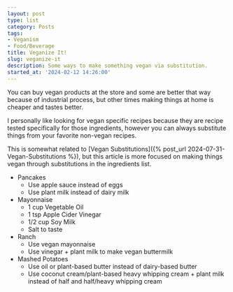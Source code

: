 ```yaml
---
layout: post
type: list
category: Posts
tags:
- Veganism
- Food/Beverage
title: Veganize It!
slug: veganize-it
description: Some ways to make something vegan via substitution.
started_at: '2024-02-12 14:26:00'
---
```


You can buy vegan products at the store and some are better that way because of industrial process, but other times making things at home is cheaper and tastes better. 

I personally like looking for vegan specific recipes because they are recipe tested specifically for those ingredients, however you can always substitute things from your favorite non-vegan recipes. 

This is somewhat related to [Vegan Substitutions]({% post_url 2024-07-31-Vegan-Substitutions %}), but this article is more focused on making things vegan through substitutions in the ingredients list.

* Pancakes
    * Use apple sauce instead of eggs
    * Use plant milk instead of dairy milk
* Mayonnaise
    * 1 cup Vegetable Oil
    * 1 tsp Apple Cider Vinegar 
    * 1/2 cup Soy Milk
    * Salt to taste
* Ranch
    * Use vegan mayonnaise
    * Use vinegar + plant milk to make vegan buttermilk
* Mashed Potatoes
    * Use oil or plant-based butter instead of dairy-based butter
    * Use coconut cream/plant-based heavy whipping cream + plant milk instead of half and half/heavy whipping cream